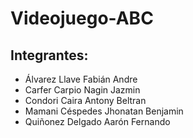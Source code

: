 # Videojuego-ABC

## Integrantes:

- Álvarez Llave Fabián Andre
- Carfer Carpio Nagin Jazmin
- Condori Caira Antony Beltran
- Mamani Céspedes Jhonatan Benjamin
- Quiñonez Delgado Aarón Fernando